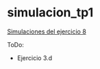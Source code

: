 # simulacion_tp1

[Simulaciones del ejercicio 8](https://drive.google.com/drive/folders/1QmXMN8Rs8gHJaOKrz7fn6h0Zhei00ICj?usp=sharing)

ToDo:

- Ejercicio 3.d


